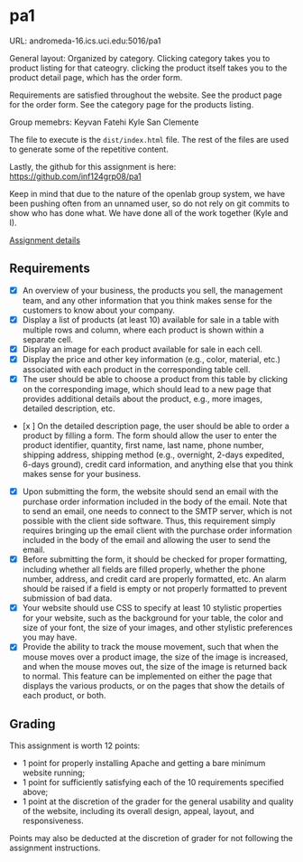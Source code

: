 # pa1

URL: andromeda-16.ics.uci.edu:5016/pa1

General layout: Organized by category. Clicking category takes you to product listing for that cateogry. clicking the product itself takes you to the product detail page, which has the order form.

Requirements are satisfied throughout the website. See the product page for the order form. See the category page for the products listing.

Group memebrs:
Keyvan Fatehi
Kyle San Clemente

The file to execute is the `dist/index.html` file. The rest of the files are used to generate some of the repetitive content.

Lastly, the github for this assignment is here: https://github.com/inf124grp08/pa1

Keep in mind that due to the nature of the openlab group system, we have been pushing often from an unnamed user, so do not rely on git commits to show who has done what. We have done all of the work together (Kyle and I).


[Assignment details](https://canvas.eee.uci.edu/courses/4693/assignments/95642)

## Requirements

- [x] An overview of your business, the products you sell, the management team, and any other information that you think makes sense for the customers to know about your company.
- [x] Display a list of products (at least 10) available for sale in a table with multiple rows and column, where each product is shown within a separate cell.
- [x] Display an image for each product available for sale in each cell.
- [x] Display the price and other key information (e.g., color, material, etc.) associated with each product in the corresponding table cell.
- [x] The user should be able to choose a product from this table by clicking on the corresponding image, which should lead to a new page that provides additional details about the product, e.g., more images, detailed description, etc.
- [x ] On the detailed description page, the user should be able to order a product by filling a form. The form should allow the user to enter the product identifier, quantity, first name, last name, phone number, shipping address, shipping method (e.g., overnight, 2-days expedited, 6-days ground), credit card information, and anything else that you think makes sense for your business.
- [x] Upon submitting the form, the website should send an email with the purchase order information included in the body of the email. Note that to send an email, one needs to connect to the SMTP server, which is not possible with the client side software. Thus, this requirement simply requires bringing up the email client with the purchase order information included in the body of the email and allowing the user to send the email.
- [x] Before submitting the form, it should be checked for proper formatting, including whether all fields are filled properly, whether the phone number, address, and credit card are properly formatted, etc. An alarm should be raised if a field is empty or not properly formatted to prevent submission of bad data.
- [x] Your website should use CSS to specify at least 10 stylistic properties for your website, such as the background for your table, the color and size of your font, the size of your images, and other stylistic preferences you may have.
- [x] Provide the ability to track the mouse movement, such that when the mouse moves over a product image, the size of the image is increased, and when the mouse moves out, the size of the image is returned back to normal. This feature can be implemented on either the page that displays the various products, or on the pages that show the details of each product, or both.

## Grading

This assignment is worth 12 points:

* 1 point for properly installing Apache and getting a bare minimum website running;
* 1 point for sufficiently satisfying each of the 10 requirements specified above;
* 1 point at the discretion of the grader for the general usability and quality of the website, including its overall design, appeal, layout, and responsiveness.

Points may also be deducted at the discretion of grader for not following the assignment instructions.
